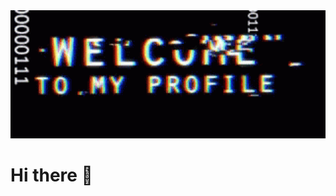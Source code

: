 <img src="https://github.com/PiKa-86/PiKa-86/blob/main/welcome.gif" width = 100%; height = 70%>

# Hi there 👋

<!--
**PiKa-86/PiKa-86** is a ✨ _special_ ✨ repository because its `README.md` (this file) appears on your GitHub profile.

Here are some ideas to get you started:

- 🔭 I’m currently working on ...
- 🌱 I’m currently learning ...
- 👯 I’m looking to collaborate on ...
- 🤔 I’m looking for help with ...
- 💬 Ask me about ...
- 📫 How to reach me: ...
- 😄 Pronouns: ...
- ⚡ Fun fact: ...
-->
